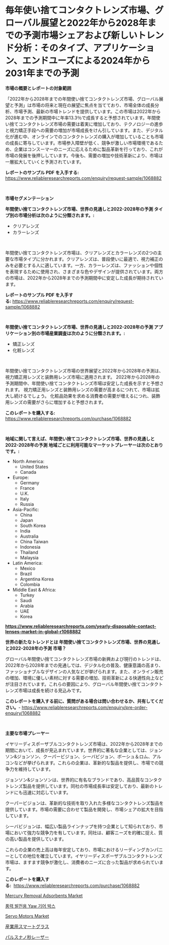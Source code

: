 <p><h1>毎年使い捨てコンタクトレンズ市場、グローバル展望と2022年から2028年までの予測市場シェアおよび新しいトレンド分析：そのタイプ、アプリケーション、エンドユーズによる2024年から2031年までの予測</h1></p><p><strong>市場の概要とレポートの対象範囲</strong></p>
<p><p>「2022年から2028年までの年間使い捨てコンタクトレンズ市場、グローバル展望と予測」は市場の将来と現在の展望に焦点を当てており、市場全体の成長分析、市場予測、最新の市場トレンドを提供しています。この市場は2022年から2028年までの予測期間中に年率13.3％で成長すると予想されています。年間使い捨てコンタクトレンズ市場の需要は着実に増加しており、テクノロジーの進歩と視力矯正手段への需要の増加が市場成長をけん引しています。また、デジタル化が進む中、オンラインでのコンタクトレンズの購入が増加していることも市場の成長に寄与しています。市場参入障壁が低く、競争が激しい市場環境であるため、企業はコンスーマーのニーズに応えるために製品革新を行っており、これが市場の発展を後押ししています。今後も、需要の増加や技術革新により、市場は一層拡大していくと予測されています。</p></p>
<p><strong>レポートのサンプル PDF を入手する:</strong> <a href="https://www.reliableresearchreports.com/enquiry/request-sample/1068882">https://www.reliableresearchreports.com/enquiry/request-sample/1068882</a></p>
<p>&nbsp;</p>
<p><strong>市場セグメンテーション</strong></p>
<p><strong>年間使い捨てコンタクトレンズ市場、世界の見通しと2022-2028年の予測 タイプ別の市場分析は次のように分類されます。:</strong></p>
<p><ul><li>クリアレンズ</li><li>カラーレンズ</li></ul></p>
<p>&nbsp;</p>
<p><p>年間使い捨てコンタクトレンズ市場は、クリアレンズとカラーレンズの2つの主要な市場タイプに分かれます。クリアレンズは、普段使いに最適で、視力補正のみを必要とする人に適しています。一方、カラーレンズは、ファッションや個性を表現するために使用され、さまざまな色やデザインが提供されています。両方の市場は、2022年から2028年までの予測期間中に安定した成長が期待されています。</p></p>
<p><strong>レポートのサンプル PDF を入手する:</strong>&nbsp;<a href="https://www.reliableresearchreports.com/enquiry/request-sample/1068882">https://www.reliableresearchreports.com/enquiry/request-sample/1068882</a></p>
<p>&nbsp;</p>
<p><strong> 年間使い捨てコンタクトレンズ市場、世界の見通しと2022-2028年の予測 アプリケーション別の市場産業調査は次のように分類されます。:</strong></p>
<p><ul><li>矯正レンズ</li><li>化粧レンズ</li></ul></p>
<p>&nbsp;</p>
<p><p>年間使い捨てコンタクトレンズ市場の世界展望と2022年から2028年の予測は、視力矯正用レンズと装飾用レンズ市場に適用されます。 2022年から2028年の予測期間中、年間使い捨てコンタクトレンズ市場は安定した成長を示すと予想されます。 視力矯正用レンズと装飾用レンズの需要が高まるにつれて、市場は拡大し続けるでしょう。 化粧品効果を求める消費者の需要が増えるにつれ、装飾用レンズの需要がさらに増加すると予想されます。</p></p>
<p><strong>このレポートを購入する:</strong>&nbsp; <a href="https://www.reliableresearchreports.com/purchase/1068882">https://www.reliableresearchreports.com/purchase/1068882</a></p>
<p>&nbsp;</p>
<p><strong>地域に関して言えば、年間使い捨てコンタクトレンズ市場、世界の見通しと2022-2028年の予測 地域ごとに利用可能なマーケットプレーヤーは次のとおりです。:</strong></p>
<p><ul>
    <li>
        North America:
        <ul>
            <li>United States</li>
            <li>Canada</li>
        </ul>
    </li>
    <li>
        Europe:
        <ul>
            <li>Germany</li>
            <li>France</li>
            <li>U.K.</li>
            <li>Italy</li>
            <li>Russia</li>
        </ul>
    </li>
    <li>
        Asia-Pacific:
        <ul>
            <li>China</li>
            <li>Japan</li>
            <li>South Korea</li>
            <li>India</li>
            <li>Australia</li>
            <li>China Taiwan</li>
            <li>Indonesia</li>
            <li>Thailand</li>
            <li>Malaysia</li>
        </ul>
    </li>
    <li>
        Latin America:
        <ul>
            <li>Mexico</li>
            <li>Brazil</li>
            <li>Argentina Korea</li>
            <li>Colombia</li>
        </ul>
    </li>
    <li>
        Middle East & Africa:
        <ul>
            <li>Turkey</li>
            <li>Saudi</li>
            <li>Arabia</li>
            <li>UAE</li>
            <li>Korea</li>
        </ul>
    </li>
    </ul></p>
<p><strong><a href="https://www.reliableresearchreports.com/yearly-disposable-contact-lenses-market-in-global-r1068882">https://www.reliableresearchreports.com/yearly-disposable-contact-lenses-market-in-global-r1068882</a></strong>&nbsp;</p>
<p><strong>世界の新たなトレンドとは 年間使い捨てコンタクトレンズ市場、世界の見通しと2022-2028年の予測 市場？</strong></p>
<p><p>グローバル年間使い捨てコンタクトレンズ市場の新興および現行のトレンドは、2022年から2028年までの見通しでは、デジタル化の普及、健康意識の高まり、ファッショナブルなデザインの人気などが挙げられます。また、オンライン販売の増加、環境に優しい素材に対する需要の増加、技術革新による快適性向上などが注目されています。これらの要因により、グローバル年間使い捨てコンタクトレンズ市場は成長を続ける見込みです。</p></p>
<p><strong>このレポートを購入する前に、質問がある場合は問い合わせるか、共有してください。</strong>- <a href="https://www.reliableresearchreports.com/enquiry/pre-order-enquiry/1068882">https://www.reliableresearchreports.com/enquiry/pre-order-enquiry/1068882</a></p>
<p>&nbsp;</p>
<p><strong>主要な市場プレーヤー</strong></p>
<p><p>イヤリーディスポーザブルコンタクトレンズ市場は、2022年から2028年までの期間において、成長が見込まれています。世界的に著名な企業としては、ジョンソン&ジョンソン、クーパービジョン、シーバビジョン、ボーシュ＆ロム、アルコンなどが挙げられます。これらの企業は、革新的な製品を提供し、市場での競争力を維持しています。</p><p>ジョンソン&ジョンソンは、世界的に有名なブランドであり、高品質なコンタクトレンズ製品を提供しています。同社の市場成長率は安定しており、最新のトレンドにも迅速に対応しています。</p><p>クーパービジョンは、革新的な技術を取り入れた多様なコンタクトレンズ製品を提供しています。市場の需要に合わせて製品を開発し、市場シェアの拡大を目指しています。</p><p>シーバビジョンは、幅広い製品ラインナップを持つ企業として知られており、市場において強力な競争力を有しています。同社は、顧客ニーズを的確に捉え、質の高い製品を提供しています。</p><p>これらの企業の売上高は毎年安定しており、市場におけるリーディングカンパニーとしての地位を確立しています。イヤリーディスポーザブルコンタクトレンズ市場は、ますます競争が激化し、消費者のニーズに合った製品が求められています。</p></p>
<p><strong>このレポートを購入する:</strong>&nbsp;&nbsp;<a href="https://www.reliableresearchreports.com/purchase/1068882">https://www.reliableresearchreports.com/purchase/1068882</a></p>
<p><p><a href="https://github.com/yazulaeha/Market-Research-Report-List-1/blob/main/mercury-removal-adsorbents-market.md">Mercury Removal Adsorbents Market</a></p><p><a href="https://github.com/camron674/Market-Research-Report-List-1/blob/main/5001263118837.md">풍력 발전용 Yaw 기어 박스</a></p><p><a href="https://issuu.com/reportprime-2/docs/servo-motors-market-size-2030.pptx">Servo Motors Market</a></p><p><a href="https://medium.com/@trevawiszk20231/%E7%94%A3%E6%A5%AD%E7%94%A8%E3%82%B9%E3%83%9E%E3%83%BC%E3%83%88%E3%82%B0%E3%83%A9%E3%82%B9%E3%81%AE%E7%94%A3%E6%A5%AD%E5%88%86%E6%9E%90%E3%83%AC%E3%83%9D%E3%83%BC%E3%83%88-%E3%82%A2%E3%83%97%E3%83%AA%E3%82%B1%E3%83%BC%E3%82%B7%E3%83%A7%E3%83%B3-%E5%9C%B0%E5%9F%9F-%E7%AB%B6%E4%BA%89%E6%88%A6%E7%95%A5%E3%81%AB%E3%82%88%E3%82%8B%E5%B8%82%E5%A0%B4%E8%A6%8F%E6%A8%A1-%E3%82%B7%E3%82%A7%E3%82%A2-%E3%83%88%E3%83%AC%E3%83%B3%E3%83%89-2024%E5%B9%B4-2031%E5%B9%B4-91f2df61bd72">産業用スマートグラス</a></p><p><a href="https://medium.com/@johnson154chris/%E3%83%91%E3%83%AB%E3%82%B9%E5%9E%8B%E3%83%8A%E3%83%8E%E7%A7%92%E3%83%AC%E3%83%BC%E3%82%B6%E3%83%BC%E7%94%A3%E6%A5%AD%E3%81%AE%E6%B4%9E%E5%AF%9F-2031%E5%B9%B4%E3%81%BE%E3%81%A7%E3%81%AE%E5%B8%82%E5%A0%B4%E3%81%AE%E8%B2%A1%E5%8B%99%E7%8A%B6%E6%B3%81-%E5%B8%82%E5%A0%B4%E8%A6%8F%E6%A8%A1-%E3%81%8A%E3%82%88%E3%81%B3%E5%8F%8E%E7%9B%8A%E5%88%86%E6%9E%90-5b898d8f1f9f">パルスナノ秒レーザー</a></p></p>